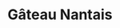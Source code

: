 ---
layout: recette
categories: [recettes]
hidden: true
lang: fr
sitemap: false
title: Gâteau Nantais
type: sucre
recettes:
  Classique:
    ingredients: 
      - nom: beurre
        qte: 125
        unite: gr
      - nom: sucre blanc
        qte: 125
        unite: gr
      - nom: oeufs 
        qte: 3
      - nom: poudre d'amandes
        qte: 125
        unite: gr
      - nom: farine
        qte: 40
        unite: gr
      - nom: rhum brun
        qte: 30
        unite: gr
      - nom: glaçage rhum
        lien: /recettes/glacage 
      - nom: zestes de citron vert
    etapes:
      - label: Préparation
        details:
          - Battre le beurre avec le sucre à vitesse lente. Arrêter quand le mélange a blanchi et est aérien
          - Ajouter les oeufs un à un, battre à vitesse lente
          - Ajouter 15 grammes de rhum brun et la poudre d'amandes, battre à vitesse moyenne
          - Ajouter la farine
          - Incorporer à la spatule silicone
      - label: Glaçage au rhum
        details:
          - label: Voir ici, l'onglet "Rhum"
            link: /recettes/glacage
    cuisson:
      - Cuire 40 minutes à 170°C
      - Démouler à l'envers sur une grille
      - Imbiber de 15 grammes de rhum brun à l'aide d'un pinceau
      - Laisser refroidir le gâteau
      - Verser le glaçage et l'étaler à l'aide d'une spatule coudée
      - Réserver au frais
      - Ajouter les zestes de citron vert
---